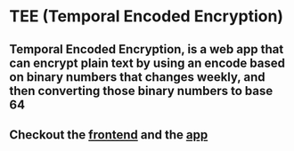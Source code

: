 # TEE (Temporal Encoded Encryption)

## Temporal Encoded Encryption, is a web app that can encrypt plain text by using an encode based on binary numbers that changes weekly, and then converting those binary numbers to base 64

## Checkout the [frontend](https://github.com/Francesco99975/TEE_Client) and the [app](https://tee.dmz.urx.ink)
